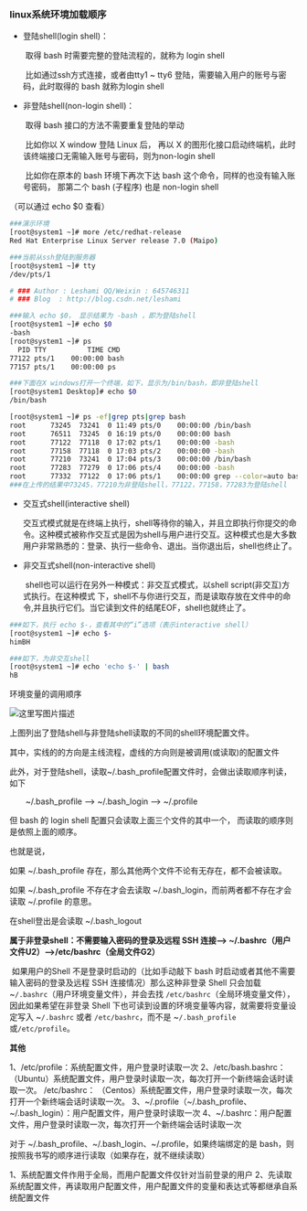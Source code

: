 ### linux系统环境加载顺序

- 登陆shell(login shell)：
  
  ​    取得 bash 时需要完整的登陆流程的，就称为 login shell
  
  ​    比如通过ssh方式连接，或者由tty1 ~ tty6 登陆，需要输入用户的账号与密码，此时取得的 bash 就称为login shell

- 非登陆shell(non-login shell)：
  
  ​    取得 bash 接口的方法不需要重复登陆的举动
  
  ​    比如你以 X window 登陆 Linux 后， 再以 X 的图形化接口启动终端机，此时该终端接口无需输入账号与密码，则为non-login shell    
  
  ​    比如你在原本的 bash 环境下再次下达 bash 这个命令，同样的也没有输入账号密码， 那第二个 bash (子程序) 也是 non-login shell 

（可以通过 echo $0 查看）

```sh
###演示环境
[root@system1 ~]# more /etc/redhat-release 
Red Hat Enterprise Linux Server release 7.0 (Maipo)

###当前从ssh登陆到服务器
[root@system1 ~]# tty
/dev/pts/1

# ### Author : Leshami QQ/Weixin : 645746311
# ### Blog  : http://blog.csdn.net/leshami

###输入 echo $0， 显示结果为 -bash ，即为登陆shell
[root@system1 ~]# echo $0
-bash
[root@system1 ~]# ps
  PID TTY          TIME CMD
77122 pts/1    00:00:00 bash
77157 pts/1    00:00:00 ps

###下面在X windows打开一个终端，如下，显示为/bin/bash，即非登陆shell
[root@system1 Desktop]# echo $0
/bin/bash

[root@system1 ~]# ps -ef|grep pts|grep bash
root      73245  73241  0 11:49 pts/0    00:00:00 /bin/bash
root      76511  73245  0 16:19 pts/0    00:00:00 bash
root      77122  77118  0 17:02 pts/1    00:00:00 -bash
root      77158  77118  0 17:03 pts/2    00:00:00 -bash
root      77210  73241  0 17:04 pts/3    00:00:00 /bin/bash
root      77283  77279  0 17:06 pts/4    00:00:00 -bash
root      77332  77122  0 17:06 pts/1    00:00:00 grep --color=auto bash 
###在上传的结果中73245，77210为非登陆shell，77122，77158，77283为登陆shell
```

- 交互式shell(interactive shell) 
  
  ​    交互式模式就是在终端上执行，shell等待你的输入，并且立即执行你提交的命令。这种模式被称作交互式是因为shell与用户进行交互。这种模式也是大多数用户非常熟悉的：登录、执行一些命令、退出。当你退出后，shell也终止了。

- 非交互式shell(non-interactive shell) 
  
  ​    shell也可以运行在另外一种模式：非交互式模式，以shell script(非交互)方式执行。在这种模式 下，shell不与你进行交互，而是读取存放在文件中的命令,并且执行它们。当它读到文件的结尾EOF，shell也就终止了。

```sh
###如下，执行 echo $-，查看其中的“i”选项（表示interactive shell）
[root@system1 ~]# echo $-
himBH

###如下，为非交互shell
[root@system1 ~]# echo 'echo $-' | bash
hB
```

环境变量的调用顺序

![这里写图片描述](https://img-blog.csdn.net/20170816110046308?watermark/2/text/aHR0cDovL2Jsb2cuY3Nkbi5uZXQvbGVzaGFtaQ==/font/5a6L5L2T/fontsize/400/fill/I0JBQkFCMA==/dissolve/70/gravity/SouthEast)

上图列出了登陆shell与非登陆shell读取的不同的shell环境配置文件。 

 其中，实线的的方向是主线流程，虚线的方向则是被调用(或读取)的配置文件  

此外，对于登陆shell，读取~/.bash_profile配置文件时，会做出读取顺序判读，如下

    ~/.bash_profile —> ~/.bash_login  —> ~/.profile  

但 bash 的 login shell 配置只会读取上面三个文件的其中一个， 而读取的顺序则是依照上面的顺序。

也就是说，

如果 ~/.bash_profile 存在，那么其他两个文件不论有无存在，都不会被读取。 

如果 ~/.bash_profile 不存在才会去读取 ~/.bash_login，而前两者都不存在才会读取 ~/.profile 的意思。

在shell登出是会读取 ~/.bash_logout

**属于非登录shell：不需要输入密码的登录及远程 SSH 连接——>  ~/.bashrc（用户文件U2）——>/etc/bashrc（全局文件G2）**

​    如果用户的Shell 不是登录时启动的（比如手动敲下 bash 时启动或者其他不需要输入密码的登录及远程 SSH 连接情况）那么这种非登录 Shell 只会加载 ~`/.bashrc`（用户环境变量文件），并会去找 `/etc/bashrc`（全局环境变量文件），因此如果希望在非登录 Shell 下也可读到设置的环境变量等内容，就需要将变量设定写入 ~`/.bashrc` 或者 `/etc/bashrc`，而不是 ~`/.bash_profile`或`/etc/profile`。

**其他**

1、/etc/profile：系统配置文件，用户登录时读取一次
2、/etc/bash.bashrc：（Ubuntu）系统配置文件，用户登录时读取一次，每次打开一个新终端会话时读取一次。
/etc/bashrc： （Centos）系统配置文件，用户登录时读取一次，每次打开一个新终端会话时读取一次。
3、~/.profile（~/.bash_profile、~/.bash_login）：用户配置文件，用户登录时读取一次
4、~/.bashrc：用户配置文件，用户登录时读取一次，每次打开一个新终端会话时读取一次

对于 ~/.bash_profile、~/.bash_login、~/.profile，如果终端绑定的是 bash，则按照我书写的顺序进行读取（如果存在，就不继续读取）

1、系统配置文件作用于全局，而用户配置文件仅针对当前登录的用户
2、先读取系统配置文件，再读取用户配置文件，用户配置文件的变量和表达式等都继承自系统配置文件
